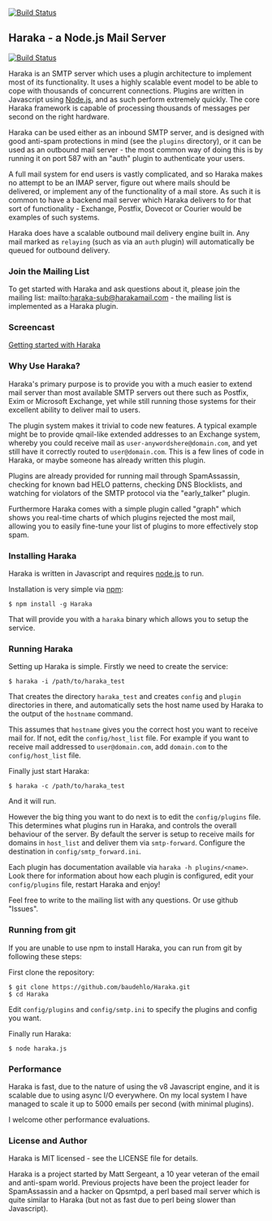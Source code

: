 [![Build Status](https://travis-ci.org/baudehlo/Haraka.svg?branch=master)](https://travis-ci.org/baudehlo/Haraka)

Haraka - a Node.js Mail Server
------------------------------

[![Build Status](https://travis-ci.org/baudehlo/Haraka.svg?branch=master)](https://travis-ci.org/baudehlo/Haraka)

Haraka is an SMTP server which uses a plugin architecture to implement most
of its functionality. It uses a highly scalable event model to be able to
cope with thousands of concurrent connections. Plugins are written in
Javascript using [Node.js][1], and as such perform extremely quickly. The
core Haraka framework is capable of processing thousands of messages per
second on the right hardware.

Haraka can be used either as an inbound SMTP server, and is designed with
good anti-spam protections in mind (see the `plugins` directory), or it can
be used as an outbound mail server - the most common way of doing this is by
running it on port 587 with an "auth" plugin to authenticate your users.

A full mail system for end users is vastly complicated, and so Haraka makes
no attempt to be an IMAP server, figure out where mails should be delivered,
or implement any of the functionality of a mail store. As such it is common
to have a backend mail server which Haraka delivers to for that sort of
functionality - Exchange, Postfix, Dovecot or Courier would be examples of
such systems.

Haraka does have a scalable outbound mail delivery engine built in. Any mail
marked as `relaying` (such as via an `auth` plugin) will automatically be
queued for outbound delivery.

### Join the Mailing List

To get started with Haraka and ask questions about it, please join the
mailing list: mailto:haraka-sub@harakamail.com - the mailing list is
implemented as a Haraka plugin.

### Screencast

[Getting started with Haraka][2]

### Why Use Haraka?

Haraka's primary purpose is to provide you with a much easier to extend
mail server than most available SMTP servers out there such as Postfix,
Exim or Microsoft Exchange, yet while still running those systems for their
excellent ability to deliver mail to users.

The plugin system makes it trivial to code new features. A typical example
might be to provide qmail-like extended addresses to an Exchange system,
whereby you could receive mail as `user-anywordshere@domain.com`, and yet
still have it correctly routed to `user@domain.com`. This is a few lines of
code in Haraka, or maybe someone has already written this plugin.

Plugins are already provided for running mail through SpamAssassin, checking
for known bad HELO patterns, checking DNS Blocklists, and watching for
violators of the SMTP protocol via the "early\_talker" plugin.

Furthermore Haraka comes with a simple plugin called "graph" which shows you
real-time charts of which plugins rejected the most mail, allowing you to
easily fine-tune your list of plugins to more effectively stop spam.

### Installing Haraka

Haraka is written in Javascript and requires [node.js][1] to run.

Installation is very simple via [npm][2]:

    $ npm install -g Haraka

That will provide you with a `haraka` binary which allows you to setup the
service.

### Running Haraka

Setting up Haraka is simple. Firstly we need to create the service:

    $ haraka -i /path/to/haraka_test

That creates the directory `haraka_test` and creates `config` and `plugin`
directories in there, and automatically sets the host name used by Haraka
to the output of the `hostname` command.

This assumes that `hostname` gives you the correct host you want to receive
mail for. If not, edit the `config/host_list` file. For example if you want
to receive mail addressed to `user@domain.com`, add `domain.com` to the
`config/host_list` file.

Finally just start Haraka:

    $ haraka -c /path/to/haraka_test

And it will run.

However the big thing you want to do next is to edit the `config/plugins`
file. This determines what plugins run in Haraka, and controls the overall
behaviour of the server. By default the server is setup to receive mails for
domains in `host_list` and deliver them via `smtp-forward`. Configure the
destination in `config/smtp_forward.ini`.

Each plugin has documentation available via `haraka -h plugins/<name>`.
Look there for information about how each plugin is configured, edit your
`config/plugins` file, restart Haraka and enjoy!

Feel free to write to the mailing list with any questions. Or use github
"Issues".

### Running from git

If you are unable to use npm to install Haraka, you can run from git by
following these steps:

First clone the repository:

    $ git clone https://github.com/baudehlo/Haraka.git
    $ cd Haraka

Edit `config/plugins` and `config/smtp.ini` to specify the plugins and
config you want.

Finally run Haraka:

    $ node haraka.js

### Performance

Haraka is fast, due to the nature of using the v8 Javascript engine, and
it is scalable due to using async I/O everywhere. On my local system I have
managed to scale it up to 5000 emails per second (with minimal plugins).

I welcome other performance evaluations.

### License and Author

Haraka is MIT licensed - see the LICENSE file for details.

Haraka is a project started by Matt Sergeant, a 10 year veteran of the email
and anti-spam world. Previous projects have been the project leader for
SpamAssassin and a hacker on Qpsmtpd, a perl based mail server which is 
quite similar to Haraka (but not as fast due to perl being slower than
Javascript).

[1]: http://nodejs.org/
[2]: http://youtu.be/6twKXMAsPsw

